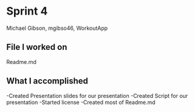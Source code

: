 # Sprint 4
Michael Gibson, mgibso46, WorkoutApp

## File I worked on

Readme.md

## What I accomplished

-Created Presentation slides for our presentation
-Created Script for our presentation
-Started license
-Created most of Readme.md
